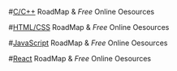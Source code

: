 #[C/C++](https://arman-ataei.github.io/RoadMaps/) RoadMap & _Free_ Online Oesources

#[HTML/CSS]() RoadMap & _Free_ Online Oesources

#[JavaScript]() RoadMap & _Free_ Online Oesources

#[React]() RoadMap & _Free_ Online Oesources
